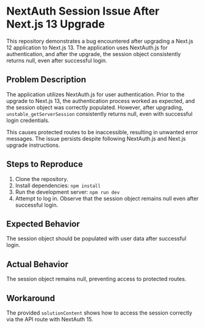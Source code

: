 # NextAuth Session Issue After Next.js 13 Upgrade

This repository demonstrates a bug encountered after upgrading a Next.js 12 application to Next.js 13.  The application uses NextAuth.js for authentication, and after the upgrade, the session object consistently returns null, even after successful login.

## Problem Description

The application utilizes NextAuth.js for user authentication.  Prior to the upgrade to Next.js 13, the authentication process worked as expected, and the session object was correctly populated.  However, after upgrading, `unstable_getServerSession` consistently returns null, even with successful login credentials.

This causes protected routes to be inaccessible, resulting in unwanted error messages.  The issue persists despite following NextAuth.js and Next.js upgrade instructions.

## Steps to Reproduce

1. Clone the repository.
2. Install dependencies: `npm install`
3. Run the development server: `npm run dev`
4. Attempt to log in.  Observe that the session object remains null even after successful login.

## Expected Behavior

The session object should be populated with user data after successful login.

## Actual Behavior

The session object remains null, preventing access to protected routes.

## Workaround

The provided `solutionContent` shows how to access the session correctly via the API route with NextAuth 15.